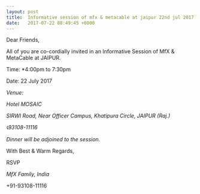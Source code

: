 ```yaml
---
layout: post
title:  Informative session of mfx & metacable at jaipur 22nd jul 2017
date:   2017-07-22 08:49:45 +0000
---
```



​Dear Friends,

All of you are co-cordially invited in an Informative Session of MfX & MetaCable at JAIPUR.

Time: *4:00pm to 7:30pm

Date: 22 July 2017

*Venue:*

*Hotel MOSAIC*

*SIRWI Road, Near Officer Campus, Khatipura Circle, JAIPUR (Raj.)*

*📞93108-11116*

*Dinner will be adjoined to the session.*

With Best & Warm Regards,

RSVP

*MfX Family, India*

+91-93108-11116